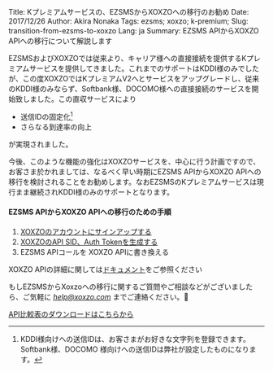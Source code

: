 Title: Kプレミアムサービスの、EZSMSからXOXZOへの移行のお勧め
Date: 2017/12/26
Author: Akira Nonaka
Tags: ezsms; xoxzo; k-premium;
Slug: transition-from-ezsms-to-xoxzo
Lang: ja
Summary: EZSMS APIからXOXZO APIへの移行について解説します

EZSMSおよびXOXZOでは従来より、キャリア様への直接接続を提供するKプレミアムサービスを提供してきました。これまでのサポートはKDDI様のみでしたが、この度XOXZOではKプレミアムV2へとサービスをアップグレードし、従来のKDDI様のみならず、Softbank様、DOCOMO様への直接接続のサービスを開始致しました。この直収サービスにより

- 送信IDの固定化[^1]
- さらなる到達率の向上

が実現されました。

今後、このような機能の強化はXOXZOサービスを、中心に行う計画ですので、お客さま於かれましては、なるべく早い時期にEZSMS APIからXOXZO APIへの移行を検討されることをお勧めします。なおEZSMSのKプレミアムサービスは現行まま継続されKDDI様のみのサポートとなります。

#### EZSMS APIからXOXZO APIへの移行のための手順

1. [XOXZOのアカウントにサインアップする](https://www.xoxzo.com/ja/accounts/signup/)
1. [XOXZOのAPI SID、Auth Tokenを生成する](https://www.xoxzo.com/ja/you/profile/)
1. EZSMS APIコールを XOXZO APIに書き換える

XOXZO APIの詳細に関しては[ドキュメント](http://docs.xoxzo.com/ja/)をご参照ください

もしEZSMSからXoxzoへの移行に関するご質問やご相談などがございましたら、ご気軽に *help@xoxzo.com* までご連絡ください。

[API比較表のダウンロードはこちらから]({filename}/images/pdf/EZSMS−XOXZO−API比較表.pdf)

[^1]:KDDI様向けへの送信IDは、お客さまがお好きな文字列を登録できます。Softbank様、DOCOMO 様向けへの送信IDは弊社が設定したものになります。

